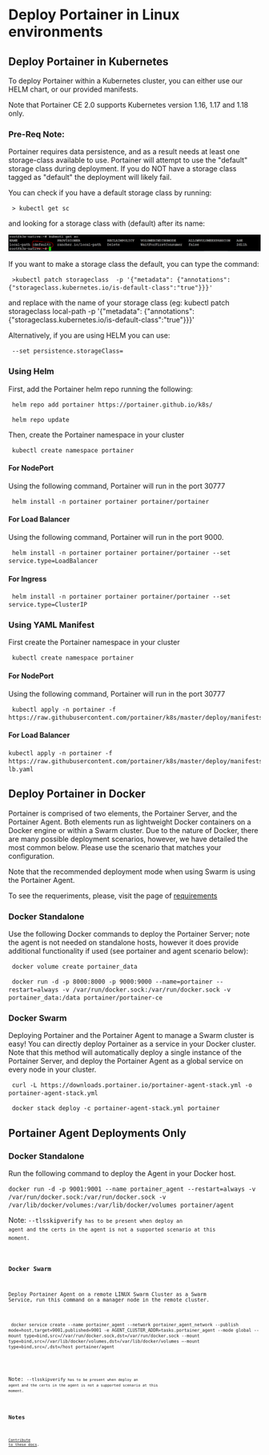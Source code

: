# Deploy Portainer in Linux environments

## Deploy Portainer in Kubernetes

To deploy Portainer within a Kubernetes cluster, you can either use our HELM chart, or our provided manifests.

Note that Portainer CE 2.0 supports Kubernetes version 1.16, 1.17 and 1.18 only.

### Pre-Req Note:
Portainer requires data persistence, and as a result needs at least one storage-class available to use. Portainer will attempt to use the "default" storage class during deployment. If you do NOT have a storage class tagged as "default" the deployment will likely fail.

You can check if you have a default storage class by running:

<pre><code> > kubectl get sc </code></pre>

and looking for a storage class with (default) after its name:

![defaultsc](assets/defaultsc.png)

If you want to make a storage class the default, you can type the command:

<pre><code> >kubectl patch storageclass <storage-class-name> -p '{"metadata": {"annotations":{"storageclass.kubernetes.io/is-default-class":"true"}}}' </code></pre>

and replace <storage-class-name> with the name of your storage class (eg: kubectl patch storageclass local-path -p '{"metadata": {"annotations":{"storageclass.kubernetes.io/is-default-class":"true"}}}'

Alternatively, if you are using HELM you can use: 
<pre><code> --set persistence.storageClass=<storage-class-name> </code></pre>

### Using Helm

First, add the Portainer helm repo running the following:

<pre><code> helm repo add portainer https://portainer.github.io/k8s/</code></pre>
<pre><code> helm repo update</code></pre>

Then, create the Portainer namespace in your cluster

<pre><code> kubectl create namespace portainer</code></pre>

#### For NodePort

Using the following command, Portainer will run in the port 30777

<pre><code> helm install -n portainer portainer portainer/portainer</code></pre>

#### For Load Balancer

Using the following command, Portainer will run in the port 9000.

<pre><code> helm install -n portainer portainer portainer/portainer --set service.type=LoadBalancer</code></pre>

#### For Ingress

<pre><code> helm install -n portainer portainer portainer/portainer --set service.type=ClusterIP</code></pre>

### Using YAML Manifest

First create the Portainer namespace in your cluster

<pre><code> kubectl create namespace portainer</code></pre>

#### For NodePort

Using the following command, Portainer will run in the port 30777

<pre><code> kubectl apply -n portainer -f https://raw.githubusercontent.com/portainer/k8s/master/deploy/manifests/portainer/portainer.yaml</code></pre>

#### For Load Balancer

<pre><code>kubectl apply -n portainer -f https://raw.githubusercontent.com/portainer/k8s/master/deploy/manifests/portainer/portainer-lb.yaml</code></pre>

## Deploy Portainer in Docker

Portainer is comprised of two elements, the Portainer Server, and the Portainer Agent. Both elements run as lightweight Docker containers on a Docker engine or within a Swarm cluster. Due to the nature of Docker, there are many possible deployment scenarios, however, we have detailed the most common below. Please use the scenario that matches your configuration.

Note that the recommended deployment mode when using Swarm is using the Portainer Agent.

To see the requeriments, please, visit the page of [requirements](/v2.0/deploy/requeriments.md)

### Docker Standalone

Use the following Docker commands to deploy the Portainer Server; note the agent is not needed on standalone hosts, however it does provide additional functionality if used (see portainer and agent scenario below):

<pre><code> docker volume create portainer_data</code></pre>

<pre><code> docker run -d -p 8000:8000 -p 9000:9000 --name=portainer --restart=always -v /var/run/docker.sock:/var/run/docker.sock -v portainer_data:/data portainer/portainer-ce</code></pre>

### Docker Swarm

Deploying Portainer and the Portainer Agent to manage a Swarm cluster is easy! You can directly deploy Portainer as a service in your Docker cluster. Note that this method will automatically deploy a single instance of the Portainer Server, and deploy the Portainer Agent as a global service on every node in your cluster.

<pre><code> curl -L https://downloads.portainer.io/portainer-agent-stack.yml -o portainer-agent-stack.yml</code></pre>
<pre><code> docker stack deploy -c portainer-agent-stack.yml portainer</code></pre>

## Portainer Agent Deployments Only

### Docker Standalone
Run the following command to deploy the Agent in your Docker host.

<pre><code>docker run -d -p 9001:9001 --name portainer_agent --restart=always -v /var/run/docker.sock:/var/run/docker.sock -v /var/lib/docker/volumes:/var/lib/docker/volumes portainer/agent</code></pre>

Note: <code>--tlsskipverify<code> has to be present when deploy an agent and the certs in the agent is not a supported scenario at this moment.

### Docker Swarm
Deploy Portainer Agent on a remote LINUX Swarm Cluster as a Swarm Service, run this command on a manager node in the remote cluster.

<pre><code> docker service create --name portainer_agent --network portainer_agent_network --publish mode=host,target=9001,published=9001 -e AGENT_CLUSTER_ADDR=tasks.portainer_agent --mode global --mount type=bind,src=//var/run/docker.sock,dst=/var/run/docker.sock --mount type=bind,src=//var/lib/docker/volumes,dst=/var/lib/docker/volumes –-mount type=bind,src=/,dst=/host portainer/agent</code></pre>

Note: <code>--tlsskipverify<code> has to be present when deploy an agent and the certs in the agent is not a supported scenario at this moment.

## Notes

[Contribute to these docs](https://github.com/portainer/portainer-docs/blob/master/contributing.md).
